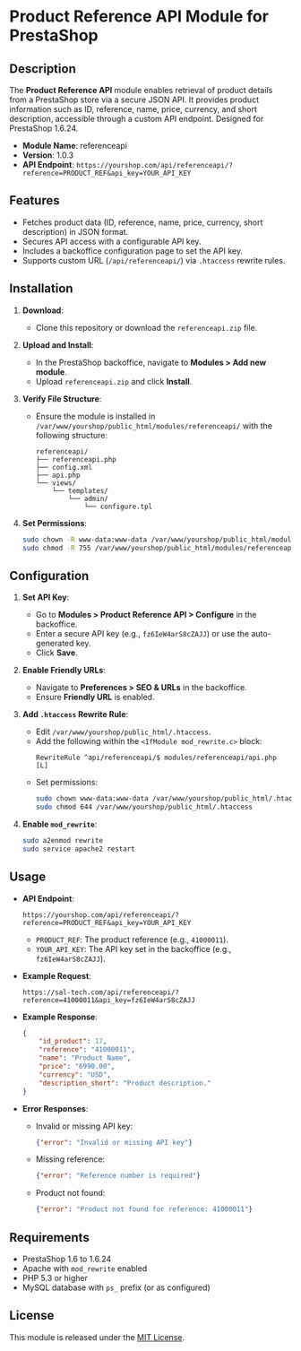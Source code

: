 # Product Reference API Module for PrestaShop

## Description
The **Product Reference API** module enables retrieval of product details from a PrestaShop store via a secure JSON API. It provides product information such as ID, reference, name, price, currency, and short description, accessible through a custom API endpoint. Designed for PrestaShop 1.6.24.

- **Module Name**: referenceapi
- **Version**: 1.0.3
- **API Endpoint**: `https://yourshop.com/api/referenceapi/?reference=PRODUCT_REF&api_key=YOUR_API_KEY`

## Features
- Fetches product data (ID, reference, name, price, currency, short description) in JSON format.
- Secures API access with a configurable API key.
- Includes a backoffice configuration page to set the API key.
- Supports custom URL (`/api/referenceapi/`) via `.htaccess` rewrite rules.

## Installation
1. **Download**:
   - Clone this repository or download the `referenceapi.zip` file.

2. **Upload and Install**:
   - In the PrestaShop backoffice, navigate to **Modules > Add new module**.
   - Upload `referenceapi.zip` and click **Install**.

3. **Verify File Structure**:
   - Ensure the module is installed in `/var/www/yourshop/public_html/modules/referenceapi/` with the following structure:
     ```
     referenceapi/
     ├── referenceapi.php
     ├── config.xml
     ├── api.php
     └── views/
         └── templates/
             └── admin/
                 └── configure.tpl
     ```

4. **Set Permissions**:
   ```bash
   sudo chown -R www-data:www-data /var/www/yourshop/public_html/modules/referenceapi
   sudo chmod -R 755 /var/www/yourshop/public_html/modules/referenceapi
   ```

## Configuration
1. **Set API Key**:
   - Go to **Modules > Product Reference API > Configure** in the backoffice.
   - Enter a secure API key (e.g., `fz6IeW4arS8cZAJJ`) or use the auto-generated key.
   - Click **Save**.

2. **Enable Friendly URLs**:
   - Navigate to **Preferences > SEO & URLs** in the backoffice.
   - Ensure **Friendly URL** is enabled.

3. **Add `.htaccess` Rewrite Rule**:
   - Edit `/var/www/yourshop/public_html/.htaccess`.
   - Add the following within the `<IfModule mod_rewrite.c>` block:
     ```plaintext
     RewriteRule ^api/referenceapi/$ modules/referenceapi/api.php [L]
     ```
   - Set permissions:
     ```bash
     sudo chown www-data:www-data /var/www/yourshop/public_html/.htaccess
     sudo chmod 644 /var/www/yourshop/public_html/.htaccess
     ```

4. **Enable `mod_rewrite`**:
   ```bash
   sudo a2enmod rewrite
   sudo service apache2 restart
   ```

## Usage
- **API Endpoint**:
  ```
  https://yourshop.com/api/referenceapi/?reference=PRODUCT_REF&api_key=YOUR_API_KEY
  ```
  - `PRODUCT_REF`: The product reference (e.g., `41000011`).
  - `YOUR_API_KEY`: The API key set in the backoffice (e.g., `fz6IeW4arS8cZAJJ`).

- **Example Request**:
  ```
  https://sal-tech.com/api/referenceapi/?reference=41000011&api_key=fz6IeW4arS8cZAJJ
  ```

- **Example Response**:
  ```json
  {
      "id_product": 17,
      "reference": "41000011",
      "name": "Product Name",
      "price": "6990.00",
      "currency": "USD",
      "description_short": "Product description."
  }
  ```

- **Error Responses**:
  - Invalid or missing API key:
    ```json
    {"error": "Invalid or missing API key"}
    ```
  - Missing reference:
    ```json
    {"error": "Reference number is required"}
    ```
  - Product not found:
    ```json
    {"error": "Product not found for reference: 41000011"}
    ```

## Requirements
- PrestaShop 1.6 to 1.6.24
- Apache with `mod_rewrite` enabled
- PHP 5.3 or higher
- MySQL database with `ps_` prefix (or as configured)

## License
This module is released under the [MIT License](LICENSE).